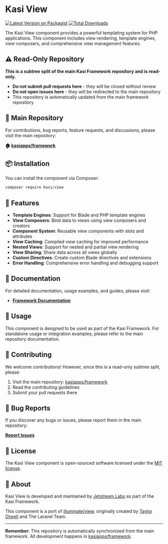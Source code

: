# Kasi View

[![Latest Version on Packagist](https://img.shields.io/packagist/v/kasi/view.svg?style=flat)](https://packagist.org/packages/kasi/view)
[![Total Downloads](https://img.shields.io/packagist/dt/kasi/view.svg?style=flat)](https://packagist.org/packages/kasi/view)

The Kasi View component provides a powerful templating system for PHP applications. This component includes view rendering, template engines, view composers, and comprehensive view management features.

## ⚠️ Read-Only Repository

**This is a subtree split of the main Kasi Framework repository and is read-only.**

- **Do not submit pull requests here** - they will be closed without review
- **Do not open issues here** - they will be redirected to the main repository
- This repository is automatically updated from the main framework repository

## 📍 Main Repository

For contributions, bug reports, feature requests, and discussions, please visit the main repository:

**🏠 [kasiapps/framework](https://github.com/kasiapps/framework)**

## 📦 Installation

You can install the component via Composer:

```bash
composer require kasi/view
```

## 🚀 Features

- **Template Engines**: Support for Blade and PHP template engines
- **View Composers**: Bind data to views using view composers and creators
- **Component System**: Reusable view components with slots and attributes
- **View Caching**: Compiled view caching for improved performance
- **Nested Views**: Support for nested and partial view rendering
- **View Sharing**: Share data across all views globally
- **Custom Directives**: Create custom Blade directives and extensions
- **Error Handling**: Comprehensive error handling and debugging support

## 📖 Documentation

For detailed documentation, usage examples, and guides, please visit:

- **[Framework Documentation](https://docs.kasiapp.com)**

## 🔧 Usage

This component is designed to be used as part of the Kasi Framework. For standalone usage or integration examples, please refer to the main repository documentation.

## 🤝 Contributing

We welcome contributions! However, since this is a read-only subtree split, please:

1. Visit the main repository: [kasiapps/framework](https://github.com/kasiapps/framework)
2. Read the contributing guidelines
3. Submit your pull requests there

## 🐛 Bug Reports

If you discover any bugs or issues, please report them in the main repository:

**[Report Issues](https://github.com/kasiapps/framework/issues)**

## 📄 License

The Kasi View component is open-sourced software licensed under the [MIT license](LICENSE.md).

## 🏢 About

Kasi View is developed and maintained by [Jetstream Labs](https://jetstreamlabs.com) as part of the Kasi Framework.

This component is a port of [illuminate/view](https://github.com/illuminate/view), originally created by [Taylor Otwell](https://github.com/taylorotwell) and The Laravel Team.

---

**Remember**: This repository is automatically synchronized from the main framework. All development happens in [kasiapps/framework](https://github.com/kasiapps/framework).
